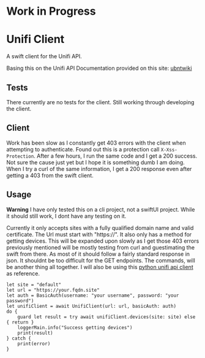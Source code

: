 # Work in Progress
# Unifi Client

A swift client for the Unifi API.
                    
Basing this on the Unifi API Documentation provided on this site: [ubntwiki](https://ubntwiki.com/products/software/unifi-controller/api)

## Tests
There currently are no tests for the client. Still working through developing the client.

## Client
Work has been slow as I constantly get 403 errors with the client when attempting to authenticate. Found out this is a protection call `X-Xss-Protection`. 
After a few hours, I run the same code and I get a 200 success. Not sure the cause just yet but I hope it is something dumb I am doing. 
When I try a curl of the same information, I get a 200 response even after getting a 403 from the swift client.  

## Usage
**Warning** I have only tested this on a cli project, not a swiftUI project. While it should still work, I dont have any testing on it.  

Currently it only accepts sites with a fully qualified domain name and valid certificate. The Url must start with "https://".
It also only has a method for getting devices. This will be expanded upon slowly as I get those 403 errors previously mentioned will be mostly testing from curl and guestimating the swift from there. As most of it should follow a fairly standard response in json. It shouldnt be too difficult for the GET endpoints. The commands, will be another thing all together. I will also be using this [python unifi api client](https://github.com/nickovs/unificontrol) as reference. 

```
let site = "default"
let url = "https://your.fqdn.site"
let auth = BasicAuth(username: "your username", password: "your password")
let unifiClient = await UnifiClient(url: url, basicAuth: auth)
do {
    guard let result = try await unifiClient.devices(site: site) else { return }
    loggerMain.info("Success getting devices")
    print(result)
} catch {
    print(error)
}
```
